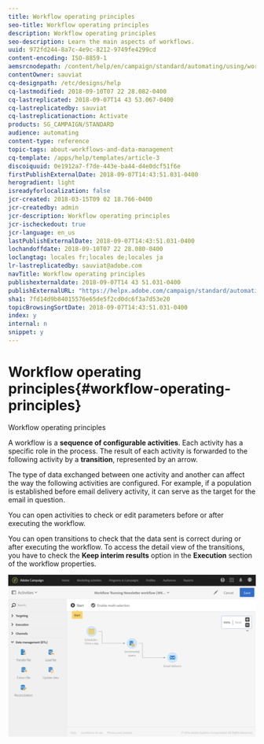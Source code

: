 ```yaml
---
title: Workflow operating principles
seo-title: Workflow operating principles
description: Workflow operating principles
seo-description: Learn the main aspects of workflows.
uuid: 972fd244-8a7c-4e9c-8212-9749fe4299cd
content-encoding: ISO-8859-1
aemsrcnodepath: /content/help/en/campaign/standard/automating/using/workflow-operating-principles
contentOwner: sauviat
cq-designpath: /etc/designs/help
cq-lastmodified: 2018-09-10T07 22 28.082-0400
cq-lastreplicated: 2018-09-07T14 43 53.067-0400
cq-lastreplicatedby: sauviat
cq-lastreplicationaction: Activate
products: SG_CAMPAIGN/STANDARD
audience: automating
content-type: reference
topic-tags: about-workflows-and-data-management
cq-template: /apps/help/templates/article-3
discoiquuid: 0e1912a7-f7de-443e-ba44-d4e0dcf51f6e
firstPublishExternalDate: 2018-09-07T14:43:51.031-0400
herogradient: light
isreadyforlocalization: false
jcr-created: 2018-03-15T09 02 18.766-0400
jcr-createdby: admin
jcr-description: Workflow operating principles
jcr-ischeckedout: true
jcr-language: en_us
lastPublishExternalDate: 2018-09-07T14:43:51.031-0400
lochandoffdate: 2018-09-10T07 22 28.080-0400
loclangtag: locales fr;locales de;locales ja
lr-lastreplicatedby: sauviat@adobe.com
navTitle: Workflow operating principles
publishexternaldate: 2018-09-07T14 43 51.031-0400
publishExternalURL: "https://helpx.adobe.com/campaign/standard/automating/using/workflow-operating-principles.html"
sha1: 7fd14d9b84015576e65de5f2cd0dc6f3a7d53e20
topicBrowsingSortDate: 2018-09-07T14:43:51.031-0400
index: y
internal: n
snippet: y
---
```


# Workflow operating principles{#workflow-operating-principles}

Workflow operating principles

A workflow is a **sequence of configurable activities**. Each activity has a specific role in the process. The result of each activity is forwarded to the following activity by a **transition**, represented by an arrow.

The type of data exchanged between one activity and another can affect the way the following activities are configured. For example, if a population is established before email delivery activity, it can serve as the target for the email in question.

You can open activities to check or edit parameters before or after executing the workflow.

You can open transitions to check that the data sent is correct during or after executing the workflow. To access the detail view of the transitions, you have to check the **Keep interim results** option in the **Execution** section of the workflow properties.

![](assets/workflow_overview.png)

